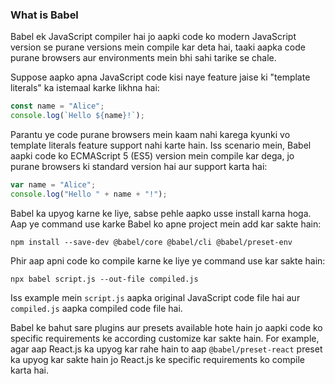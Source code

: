 ### What is Babel

Babel ek JavaScript compiler hai jo aapki code ko modern JavaScript version se purane versions mein compile kar deta hai, taaki aapka code purane browsers aur environments mein bhi sahi tarike se chale.

Suppose aapko apna JavaScript code kisi naye feature jaise ki "template literals" ka istemaal karke likhna hai:

```javascript
const name = "Alice";
console.log(`Hello ${name}!`);
```

Parantu ye code purane browsers mein kaam nahi karega kyunki vo template literals feature support nahi karte hain. Iss scenario mein, Babel aapki code ko ECMAScript 5 (ES5) version mein compile kar dega, jo purane browsers ki standard version hai aur support karta hai:

```javascript
var name = "Alice";
console.log("Hello " + name + "!");
```

Babel ka upyog karne ke liye, sabse pehle aapko usse install karna hoga. Aap ye command use karke Babel ko apne project mein add kar sakte hain:

```
npm install --save-dev @babel/core @babel/cli @babel/preset-env
```

Phir aap apni code ko compile karne ke liye ye command use kar sakte hain:

```
npx babel script.js --out-file compiled.js
```

Iss example mein `script.js` aapka original JavaScript code file hai aur `compiled.js` aapka compiled code file hai.

Babel ke bahut sare plugins aur presets available hote hain jo aapki code ko specific requirements ke according customize kar sakte hain. For example, agar aap React.js ka upyog kar rahe hain to aap `@babel/preset-react` preset ka upyog kar sakte hain jo React.js ke specific requirements ko compile karta hai.
